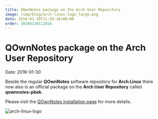 ```yaml
---
title: QOwnNotes package on the Arch User Repository
image: /img/blog/arch-linux-logo_large.png
date: 2016-01-30T11:29:18+00:00
order: 20160130112918
---
```


# QOwnNotes package on the Arch User Repository

<v-subheader class="blog">Date: 2016-01-30</v-subheader>

Beside the regular **QOwnNotes** software repository for **Arch Linux** there now also is an official package on the **Arch User Repository** called **qownnotes-pbek**.

Please visit the [QOwnNotes installation page](https://old.qownnotes.org/installation#Arch) for more details.

 ![arch-linux-logo](/img/blog/arch-linux-logo_large.png "arch-linux-logo")